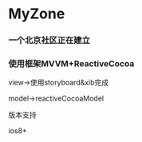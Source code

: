 # MyZone

### 一个北京社区正在建立

### 使用框架MVVM+ReactiveCocoa

view->使用storyboard&xib完成

model->reactiveCocoaModel


版本支持

ios8+